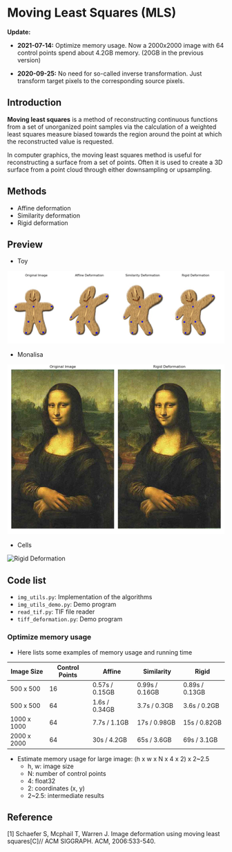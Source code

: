 # Moving Least Squares (MLS)

**Update:** 

*   **2021-07-14:**  Optimize memory usage. Now a 2000x2000 image with 64 control points spend about 4.2GB memory. (20GB in the previous version)

*   **2020-09-25:**  No need for so-called inverse transformation. Just transform target pixels to the corresponding source pixels.

## Introduction
**Moving least squares** is a method of reconstructing continuous functions from a set of unorganized point samples via the calculation of a weighted least squares measure biased towards the region around the point at which the reconstructed value is requested.

In computer graphics, the moving least squares method is useful for reconstructing a surface from a set of points. Often it is used to create a 3D surface from a point cloud through either downsampling or upsampling.

## Methods
* Affine deformation
* Similarity deformation
* Rigid deformation

## Preview
* Toy

![Deformation](https://github.com/jarvis73/Moving-Least-Squares/raw/master/images/toy_results.png)

* Monalisa

![Rigid deformation](https://github.com/jarvis73/Moving-Least-Squares/raw/master/images/monalisa_rigid.png)

* Cells

![Rigid Deformation](https://github.com/jarvis73/Moving-Least-Squares/raw/master/images/tiff_deformation.png)

## Code list
* `img_utils.py`: Implementation of the algorithms
* `img_utils_demo.py`: Demo program
* `read_tif.py`: TIF file reader
* `tiff_deformation.py`: Demo program

### Optimize memory usage

*   Here lists some examples of memory usage and running time

| Image Size  | Control Points | Affine         | Similarity     | Rigid          |
| ----------- | -------------- | -------------- | -------------- | -------------- |
| 500 x 500   | 16             | 0.57s / 0.15GB | 0.99s / 0.16GB | 0.89s / 0.13GB |
| 500 x 500   | 64             | 1.6s / 0.34GB  | 3.7s / 0.3GB   | 3.6s / 0.2GB   |
| 1000 x 1000 | 64             | 7.7s / 1.1GB   | 17s / 0.98GB   | 15s / 0.82GB   |
| 2000 x 2000 | 64             | 30s / 4.2GB    | 65s / 3.6GB    | 69s / 3.1GB    |

*   Estimate memory usage for large image: (h x w x N x 4 x 2) x 2~2.5
    *   h, w: image size
    *   N: number of control points
    *   4: float32
    *   2: coordinates (x, y)
    *   2~2.5: intermediate results



## Reference

[1] Schaefer S, Mcphail T, Warren J. Image deformation using moving least squares[C]// ACM SIGGRAPH. ACM, 2006:533-540.
